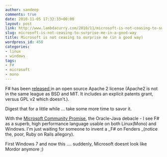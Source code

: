 ```yaml
---
author: sandeep
comments: true
date: 2010-11-05 17:32:33+00:00
layout: post
link: http://www.lambdacurry.com/2010/11/microsoft-is-not-ceasing-to-surprise-me-in-a-good-way/
slug: microsoft-is-not-ceasing-to-surprise-me-in-a-good-way
title: Microsoft is not ceasing to surprise me (in a good way)
wordpress_id: 458
categories:
- linux
- windows
tags:
- F#
- microsoft
- mono
---
```


F# has been [released ](http://blogs.msdn.com/b/dsyme/archive/2010/11/04/announcing-the-f-compiler-library-source-code-drop.aspx)in an open source Apache 2 license (Apache2 is not in the same league as BSD and MIT. It includes an explicit patents grant, versus GPL v2 which doesn't.).

Digest that for a little while ... take some more time to savor it.

With the [Microsoft Community Promise](http://tirania.org/blog/archive/2009/Jul-06.html), the Oracle-Java debacle - I see F# as a superb, high performance language usable on both Linux(Mono) and Windows. I'm just waiting for someone to invent a _F# on Fenders _(notice the, poor, Ruby on Rails allegory).

First Windows 7 and now this .... suddenly, Microsoft doesnt look like Mordor anymore ;)
